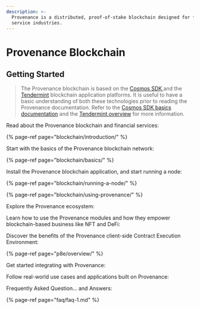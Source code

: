 ```yaml
---
description: >-
  Provenance is a distributed, proof-of-stake blockchain designed for financial
  service industries.
---
```


# Provenance Blockchain

## Getting Started

> The Provenance blockchain is based on the [Cosmos SDK ](https://docs.cosmos.network/v0.42/)and the [Tendermint](https://docs.tendermint.com/master/) blockchain application platforms.  It is useful to have a basic understanding of both these technologies prior to reading the Provenance documentation. Refer to the [Cosmos SDK basics documentation](https://docs.cosmos.network/v0.42/intro/overview.html) and the [Tendermint overview](https://docs.tendermint.com/master/introduction/what-is-tendermint.html#) for more information.

Read about the Provenance blockchain and financial services:

{% page-ref page="blockchain/introduction/" %}

Start with the basics of the Provenance blockchain network:

{% page-ref page="blockchain/basics/" %}

Install the Provenance blockchain application, and start running a node:

{% page-ref page="blockchain/running-a-node/" %}

{% page-ref page="blockchain/using-provenance/" %}

Explore the Provenance ecosystem:

Learn how to use the Provenance modules and how they empower blockchain-based business like NFT and DeFi:

Discover the benefits of the Provenance client-side Contract Execution Environment:

{% page-ref page="p8e/overview/" %}

Get started integrating with Provenance:

Follow real-world use cases and applications built on Provenance:

Frequently Asked Question... and Answers:

{% page-ref page="faq/faq-1.md" %}



